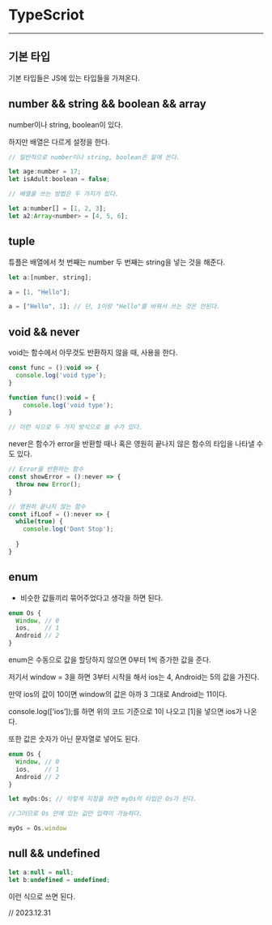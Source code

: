 # TypeScriot
---

## 기본 타입

기본 타입들은 JS에 있는 타입들을 가져온다.

## number && string && boolean && array

number이나 string, boolean이 있다.

하지만 배열은 다르게 설정을 한다.

```jsx
// 일반적으로 number이나 string, boolean은 밑에 쓴다.

let age:number = 17;
let isAdult:boolean = false;

// 배열을 쓰는 방법은 두 가지가 있다.

let a:number[] = [1, 2, 3];
let a2:Array<number> = [4, 5, 6];
```

## tuple

튜플은 배열에서 첫 번째는 number 두 번째는 string을 넣는 것을 해준다.

```jsx
let a:[number, string];

a = [1, "Hello"];

a = ["Hello", 1]; // 단, 1이랑 "Hello"를 바꿔서 쓰는 것은 안된다.
```

## void && never

void는 함수에서 아무것도 반환하지 않을 때, 사용을 한다.

```jsx
const func = ():void => {
  console.log('void type');
}

function func():void = {
	console.log('void type');
}

// 이런 식으로 두 가지 방식으로 쓸 수가 있다.

```

never은 함수가 error을 반환할 때나 혹은 영원히 끝나지 않은 함수의 타입을 나타낼 수도 있다.

```jsx
// Error을 반환하는 함수
const showError = ():never => {
  throw new Error();
}

// 영원히 끝나지 않는 함수
const ifLoof = ():never => {
  while(true) {
    console.log('Dont Stop');
    
  }
}
```

## enum

- 비슷한 값들끼리 묶어주었다고 생각을 하면 된다.

```jsx
enum Os {
  Window, // 0
  ios,    // 1
  Android // 2
}
```

enum은 수동으로 값을 할당하지 않으면 0부터 1씩 증가한 값을 준다.

저기서 window = 3을 하면 3부터 시작을 해서 ios는 4, Android는 5의 값을 가진다.

만약 ios의 값이 10이면 window의 값은 아까 3 그대로 Android는 11이다.

console.log([’ios’]);를 하면 위의 코드 기준으로 1이 나오고 [1]을 넣으면 ios가 나온다.

또한 값은 숫자가 아닌 문자열로 넣어도 된다.

```jsx
enum Os {
  Window, // 0
  ios,    // 1
  Android // 2
}

let myOs:Os; // 이렇게 지정을 하면 myOs의 타입은 Os가 된다. 

//그러므로 Os 안에 있는 값만 입력이 가능하다.

myOs = Os.window
```

## null && undefined

```jsx
let a:null = null;
let b:undefined = undefined;
```

이런 식으로 쓰면 된다.

// 2023.12.31